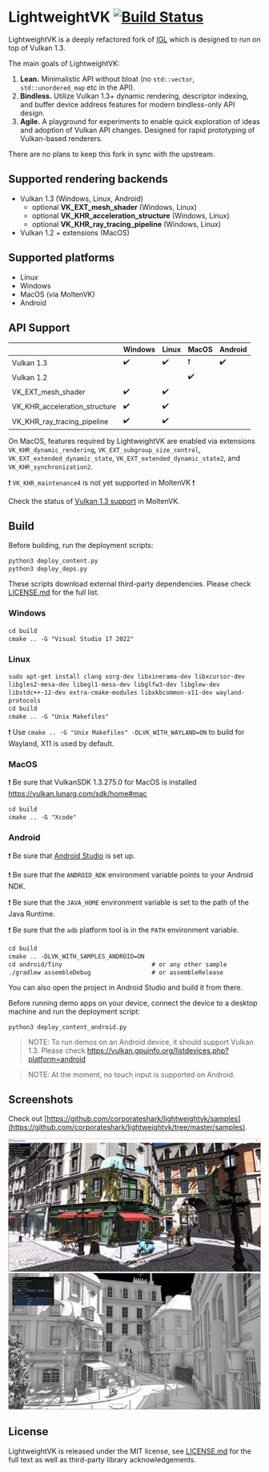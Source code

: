 LightweightVK [![Build Status](https://github.com/corporateshark/lightweightvk/actions/workflows/c-cpp.yml/badge.svg)](https://github.com/corporateshark/lightweightvk/actions)
========================

LightweightVK is a deeply refactored fork of [IGL](https://github.com/facebook/igl) which is designed to run on top of Vulkan 1.3.

The main goals of LightweightVK:

1. **Lean.** Minimalistic API without bloat (no `std::vector`, `std::unordered_map` etc in the API).
2. **Bindless.** Utilize Vulkan 1.3+ dynamic rendering, descriptor indexing, and buffer device address features for modern bindless-only API design.
3. **Agile.** A playground for experiments to enable quick exploration of ideas and adoption of Vulkan API changes.
Designed for rapid prototyping of Vulkan-based renderers.

There are no plans to keep this fork in sync with the upstream.

## Supported rendering backends

 * Vulkan 1.3 (Windows, Linux, Android)
   * optional **VK_EXT_mesh_shader** (Windows, Linux)
   * optional **VK_KHR_acceleration_structure** (Windows, Linux)
   * optional **VK_KHR_ray_tracing_pipeline** (Windows, Linux)
 * Vulkan 1.2 + extensions (MacOS)

## Supported platforms

 * Linux
 * Windows
 * MacOS (via MoltenVK)
 * Android

## API Support

|                               | Windows                    | Linux                      | MacOS                      | Android                    |
| ----------------------------- | -------------------------- | -------------------------- | -------------------------- | -------------------------- |
| Vulkan 1.3                    | :heavy_check_mark:         | :heavy_check_mark:         | :heavy_exclamation_mark:   | :heavy_check_mark:         |
| Vulkan 1.2                    |                            |                            | :heavy_check_mark:         |                            |
| VK_EXT_mesh_shader            | :heavy_check_mark:         | :heavy_check_mark:         |                            |                            |
| VK_KHR_acceleration_structure | :heavy_check_mark:         | :heavy_check_mark:         |                            |                            |
| VK_KHR_ray_tracing_pipeline   | :heavy_check_mark:         | :heavy_check_mark:         |                            |                            |

On MacOS, features required by LightweightVK are enabled via extensions `VK_KHR_dynamic_rendering`, `VK_EXT_subgroup_size_control`,
`VK_EXT_extended_dynamic_state`, `VK_EXT_extended_dynamic_state2`, and `VK_KHR_synchronization2`.

:heavy_exclamation_mark: `VK_KHR_maintenance4` is not yet supported in MoltenVK :heavy_exclamation_mark:

Check the status of [Vulkan 1.3 support](https://github.com/KhronosGroup/MoltenVK/issues/1930) in MoltenVK.

## Build

Before building, run the deployment scripts:

```
python3 deploy_content.py
python3 deploy_deps.py

```

These scripts download external third-party dependencies. Please check [LICENSE.md](./LICENSE.md) for the full list.

### Windows

```
cd build
cmake .. -G "Visual Studio 17 2022"
```

### Linux

```
sudo apt-get install clang xorg-dev libxinerama-dev libxcursor-dev libgles2-mesa-dev libegl1-mesa-dev libglfw3-dev libglew-dev libstdc++-12-dev extra-cmake-modules libxkbcommon-x11-dev wayland-protocols
cd build
cmake .. -G "Unix Makefiles"
```

:heavy_exclamation_mark: Use `cmake .. -G "Unix Makefiles" -DLVK_WITH_WAYLAND=ON` to build for Wayland, X11 is used by default.

### MacOS

:heavy_exclamation_mark: Be sure that VulkanSDK 1.3.275.0 for MacOS is installed https://vulkan.lunarg.com/sdk/home#mac

```
cd build
cmake .. -G "Xcode"
```

### Android

:heavy_exclamation_mark: Be sure that [Android Studio](https://developer.android.com/studio) is set up.

:heavy_exclamation_mark: Be sure that the `ANDROID_NDK` environment variable points to your Android NDK.

:heavy_exclamation_mark: Be sure that the `JAVA_HOME` environment variable is set to the path of the Java Runtime.

:heavy_exclamation_mark: Be sure that the `adb` platform tool is in the `PATH` environment variable.

```
cd build
cmake .. -DLVK_WITH_SAMPLES_ANDROID=ON
cd android/Tiny                         # or any other sample
./gradlew assembleDebug                 # or assembleRelease
```
You can also open the project in Android Studio and build it from there.

Before running demo apps on your device, connect the device to a desktop machine and run the deployment script:

```
python3 deploy_content_android.py
```

> NOTE: To run demos on an Android device, it should support Vulkan 1.3. Please check https://vulkan.gpuinfo.org/listdevices.php?platform=android 

> NOTE: At the moment, no touch input is supported on Android.

## Screenshots

Check out [https://github.com/corporateshark/lightweightvk/samples](https://github.com/corporateshark/lightweightvk/tree/master/samples).

![image](.github/screenshot01.jpg)
![image](.github/samples/007_RayTracingAO.jpg)

## License

LightweightVK is released under the MIT license, see [LICENSE.md](./LICENSE.md) for the full text as well as third-party library
acknowledgements.
